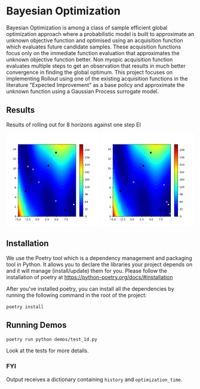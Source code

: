 # Bayesian Optimization

Bayesian Optimization is among a class of sample efficient global optimization approach where a probabilistic model is built to approximate an unknown objective function and optimised using an acquisition function which evaluates future candidate samples. These acquisition functions focus only on the immediate function evaluation that approximates the unknown objective function better. Non myopic acquisition function evaluates multiple steps to get an observation that results in much better convergence in finding the global optimum. This project focuses on implementing Rollout using one of the existing acquisition functions in the literature "Expected Improvement" as a base policy and approximate the unknown function using a Gaussian Process surrogate model.

## Results
Results of rolling out for 8 horizons against one step EI

<p float="left">
  <img src="results/without_rl_modb.png" width="250" />
  <img src="results/8hmodb.png" width="250" />
</p>

## Installation

We use the Poetry tool which is a dependency management and packaging tool in Python. It allows you to declare the libraries your project depends on and it will manage (install/update) them for you. Please follow the installation of poetry at https://python-poetry.org/docs/#installation

After you've installed poetry, you can install all the dependencies by running the following command in the root of the project:

```
poetry install
```

## Running Demos

```
poetry run python demos/test_1d.py
```

Look at the tests for more details.

### FYI

Output receives a dictionary containing ```history``` and ```optimization_time```.